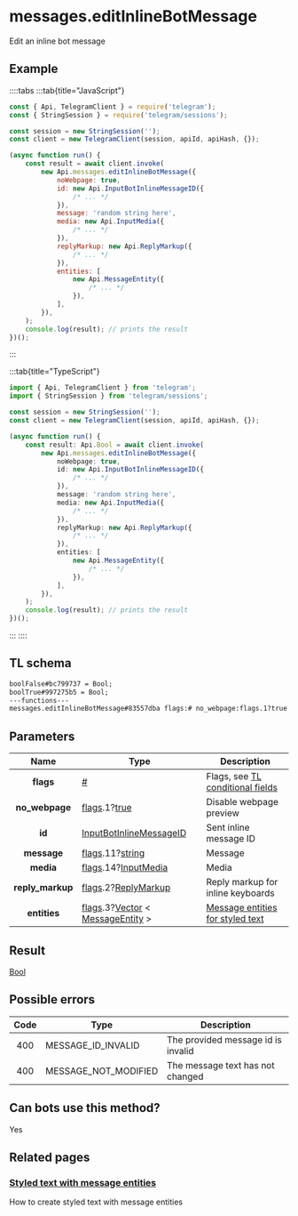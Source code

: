 # messages.editInlineBotMessage

Edit an inline bot message

## Example

::::tabs
:::tab{title="JavaScript"}

```js
const { Api, TelegramClient } = require('telegram');
const { StringSession } = require('telegram/sessions');

const session = new StringSession('');
const client = new TelegramClient(session, apiId, apiHash, {});

(async function run() {
    const result = await client.invoke(
        new Api.messages.editInlineBotMessage({
            noWebpage: true,
            id: new Api.InputBotInlineMessageID({
                /* ... */
            }),
            message: 'random string here',
            media: new Api.InputMedia({
                /* ... */
            }),
            replyMarkup: new Api.ReplyMarkup({
                /* ... */
            }),
            entities: [
                new Api.MessageEntity({
                    /* ... */
                }),
            ],
        }),
    );
    console.log(result); // prints the result
})();
```

:::

:::tab{title="TypeScript"}

```ts
import { Api, TelegramClient } from 'telegram';
import { StringSession } from 'telegram/sessions';

const session = new StringSession('');
const client = new TelegramClient(session, apiId, apiHash, {});

(async function run() {
    const result: Api.Bool = await client.invoke(
        new Api.messages.editInlineBotMessage({
            noWebpage: true,
            id: new Api.InputBotInlineMessageID({
                /* ... */
            }),
            message: 'random string here',
            media: new Api.InputMedia({
                /* ... */
            }),
            replyMarkup: new Api.ReplyMarkup({
                /* ... */
            }),
            entities: [
                new Api.MessageEntity({
                    /* ... */
                }),
            ],
        }),
    );
    console.log(result); // prints the result
})();
```

:::
::::

## TL schema

```txt
boolFalse#bc799737 = Bool;
boolTrue#997275b5 = Bool;
---functions---
messages.editInlineBotMessage#83557dba flags:# no_webpage:flags.1?true id:InputBotInlineMessageID message:flags.11?string media:flags.14?InputMedia reply_markup:flags.2?ReplyMarkup entities:flags.3?Vector<MessageEntity> = Bool;
```

## Parameters

|       Name       | Type                                                                                                                                                                                                 | Description                                                                                             |
| :--------------: | ---------------------------------------------------------------------------------------------------------------------------------------------------------------------------------------------------- | ------------------------------------------------------------------------------------------------------- |
|    **flags**     | [#](https://core.telegram.org/type/%23)                                                                                                                                                              | Flags, see [TL conditional fields](https://core.telegram.org/mtproto/TL-combinators#conditional-fields) |
|  **no_webpage**  | [flags](https://core.telegram.org/mtproto/TL-combinators#conditional-fields).1?[true](https://core.telegram.org/constructor/true)                                                                    | Disable webpage preview                                                                                 |
|      **id**      | [InputBotInlineMessageID](https://core.telegram.org/type/InputBotInlineMessageID)                                                                                                                    | Sent inline message ID                                                                                  |
|   **message**    | [flags](https://core.telegram.org/mtproto/TL-combinators#conditional-fields).11?[string](https://core.telegram.org/type/string)                                                                      | Message                                                                                                 |
|    **media**     | [flags](https://core.telegram.org/mtproto/TL-combinators#conditional-fields).14?[InputMedia](https://core.telegram.org/type/InputMedia)                                                              | Media                                                                                                   |
| **reply_markup** | [flags](https://core.telegram.org/mtproto/TL-combinators#conditional-fields).2?[ReplyMarkup](https://core.telegram.org/type/ReplyMarkup)                                                             | Reply markup for inline keyboards                                                                       |
|   **entities**   | [flags](https://core.telegram.org/mtproto/TL-combinators#conditional-fields).3?[Vector](https://core.telegram.org/type/Vector%20t) < [MessageEntity](https://core.telegram.org/type/MessageEntity) > | [Message entities for styled text](https://core.telegram.org/api/entities)                              |

## Result

[Bool](https://core.telegram.org/type/Bool)

## Possible errors

| Code | Type                 | Description                        |
| :--: | -------------------- | ---------------------------------- |
| 400  | MESSAGE_ID_INVALID   | The provided message id is invalid |
| 400  | MESSAGE_NOT_MODIFIED | The message text has not changed   |

## Can bots use this method?

Yes

## Related pages

### [Styled text with message entities](https://core.telegram.org/api/entities)

How to create styled text with message entities
